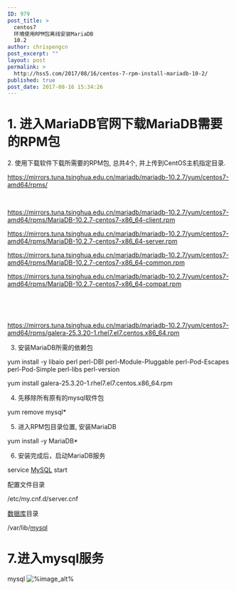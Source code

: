 ```yaml
---
ID: 979
post_title: >
  centos7
  环境使用RPM包离线安装MariaDB
  10.2
author: chrispengcn
post_excerpt: ""
layout: post
permalink: >
  http://hss5.com/2017/08/16/centos-7-rpm-install-mariadb-10-2/
published: true
post_date: 2017-08-16 15:34:26
---
```

<h1>1. 进入MariaDB官网下载MariaDB需要的RPM包</h1>
2. 使用下载软件下载所需要的RPM包, 总共4个, 并上传到CentOS主机指定目录.

<a href="https://mirrors.tuna.tsinghua.edu.cn/mariadb/mariadb-10.2.7/yum/centos7-amd64/rpms/">https://mirrors.tuna.tsinghua.edu.cn/mariadb/mariadb-10.2.7/yum/centos7-amd64/rpms/</a>

&nbsp;

https://mirrors.tuna.tsinghua.edu.cn/mariadb/mariadb-10.2.7/yum/centos7-amd64/rpms/MariaDB-10.2.7-centos7-x86_64-client.rpm

https://mirrors.tuna.tsinghua.edu.cn/mariadb/mariadb-10.2.7/yum/centos7-amd64/rpms/MariaDB-10.2.7-centos7-x86_64-server.rpm

https://mirrors.tuna.tsinghua.edu.cn/mariadb/mariadb-10.2.7/yum/centos7-amd64/rpms/MariaDB-10.2.7-centos7-x86_64-common.rpm

https://mirrors.tuna.tsinghua.edu.cn/mariadb/mariadb-10.2.7/yum/centos7-amd64/rpms/MariaDB-10.2.7-centos7-x86_64-compat.rpm

&nbsp;

&nbsp;

https://mirrors.tuna.tsinghua.edu.cn/mariadb/mariadb-10.2.7/yum/centos7-amd64/rpms/galera-25.3.20-1.rhel7.el7.centos.x86_64.rpm

3. 安装MariaDB所需的依赖包

yum install -y libaio perl perl-DBI perl-Module-Pluggable perl-Pod-Escapes perl-Pod-Simple perl-libs perl-version

yum install galera-25.3.20-1.rhel7.el7.centos.x86_64.rpm

4. 先移除所有原有的mysql软件包

yum remove mysql*

5. 进入RPM包目录位置, 安装MariaDB

yum install -y MariaDB*

6. 安装完成后，启动MariaDB服务

service <a class="replace_word" title="MySQL知识库" href="http://lib.csdn.net/base/mysql" target="_blank" rel="noopener noreferrer">MySQL</a> start

配置文件目录

/etc/my.cnf.d/server.cnf

<a class="replace_word" title="MySQL知识库" href="http://lib.csdn.net/base/mysql" target="_blank" rel="noopener noreferrer">数据库</a>目录

/var/lib/<a class="replace_word" title="MySQL知识库" href="http://lib.csdn.net/base/mysql" target="_blank" rel="noopener noreferrer">mysql</a>
<h1>7.进入mysql服务</h1>
mysql

<img src="http://hss5.com/wp-content/uploads/2017/08/35_%filename%" alt="%image_alt%" />